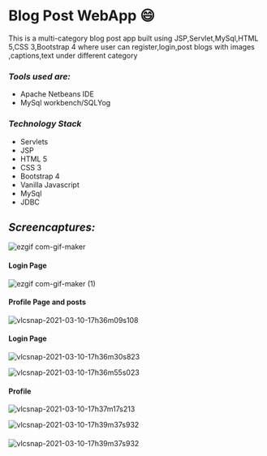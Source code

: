 # Blog Post WebApp :smile:
This is a multi-category blog post app built using JSP,Servlet,MySql,HTML 5,CSS 3,Bootstrap 4 where user can register,login,post blogs with images ,captions,text under different category
### *Tools used are:*

* Apache Netbeans IDE
* MySql workbench/SQLYog
### *Technology Stack*
* Servlets
* JSP
* HTML 5
* CSS 3
* Bootstrap 4
* Vanilla Javascript
* MySql
* JDBC
## *Screencaptures:*
![ezgif com-gif-maker](https://user-images.githubusercontent.com/67745190/110626276-88966f00-81c6-11eb-8252-2c8dc0669626.gif)
#### Login Page
![ezgif com-gif-maker (1)](https://user-images.githubusercontent.com/67745190/110626545-de6b1700-81c6-11eb-8b99-46c540cfb593.gif)
#### Profile Page and posts
![vlcsnap-2021-03-10-17h36m09s108](https://user-images.githubusercontent.com/67745190/110627448-ff803780-81c7-11eb-9f99-faeef3f15521.png)
#### Login Page 
![vlcsnap-2021-03-10-17h36m30s823](https://user-images.githubusercontent.com/67745190/110627595-2fc7d600-81c8-11eb-8274-715de52879d7.png)

![vlcsnap-2021-03-10-17h36m55s023](https://user-images.githubusercontent.com/67745190/110627608-335b5d00-81c8-11eb-94a6-2772d7c848bb.png)
#### Profile
![vlcsnap-2021-03-10-17h37m17s213](https://user-images.githubusercontent.com/67745190/110627797-67cf1900-81c8-11eb-8324-6badbd646c93.png)

![vlcsnap-2021-03-10-17h39m37s932](https://user-images.githubusercontent.com/67745190/110627827-6f8ebd80-81c8-11eb-9665-44b0f814238f.png)
#### 
![vlcsnap-2021-03-10-17h39m37s932](https://user-images.githubusercontent.com/67745190/110627641-3b1b0180-81c8-11eb-95e4-e086b2e3020e.png)






